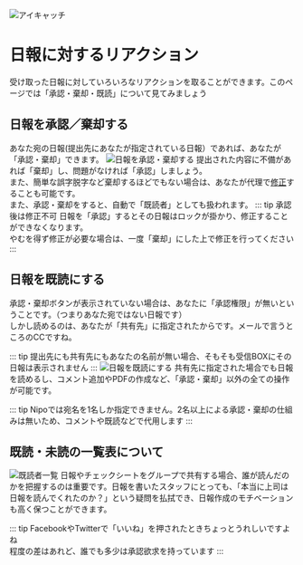 ![アイキャッチ](/res/icatch.png)
# 日報に対するリアクション
受け取った日報に対していろいろなリアクションを取ることができます。このページでは「承認・棄却・既読」について見てみましょう

## 日報を承認／棄却する
あなた宛の日報(提出先にあなたが指定されている日報）であれば、あなたが「承認・棄却」できます。
![日報を承認・棄却する](/res/r8.png)
提出された内容に不備があれば「棄却」し、問題がなければ「承認」しましょう。  
また、簡単な誤字脱字など棄却するほどでもない場合は、あなたが代理で[修正](/manual/report/edit)することも可能です。  
また、承認・棄却をすると、自動で「既読者」としても扱われます。
::: tip 承認後は修正不可
日報を「承認」するとその日報はロックが掛かり、修正することができなくなります。  
やむを得ず修正が必要な場合は、一度「棄却」にした上で修正を行ってください
:::

## 日報を既読にする
承認・棄却ボタンが表示されていない場合は、あなたに「承認権限」が無いということです。（つまりあなた宛ではない日報です）  
しかし読めるのは、あなたが「共有先」に指定されたからです。メールで言うところのCCですね。

::: tip
提出先にも共有先にもあなたの名前が無い場合、そもそも受信BOXにその日報は表示されません
:::
![日報を既読にする](/res/r9.png)
共有先に指定された場合でも日報を読めるし、コメント追加やPDFの作成など、「承認・棄却」以外の全ての操作が可能です。

::: tip
Nipoでは宛名を1名しか指定できません。2名以上による承認・棄却の仕組みは無いため、コメントや既読などで代用します
:::

## 既読・未読の一覧表について
![既読者一覧](/res/r10.png)
日報やチェックシートをグループで共有する場合、誰が読んだのかを把握するのは重要です。日報を書いたスタッフにとっても、「本当に上司は日報を読んでくれたのか？」という疑問を払拭でき、日報作成のモチベーションも高く保つことができます。

::: tip
FacebookやTwitterで「いいね」を押されたときちょっとうれしいですよね  
程度の差はあれど、誰でも多少は承認欲求を持っています
:::